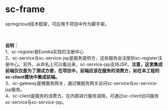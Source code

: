 ﻿# sc-frame
springcloud技术框架，可应用于项目中作为脚手架。

<br><br>
<b>说明：</b>
<br>
1、sc-register是Eureka实现的注册中心<br>
2、sc-service与sc-service-jsp是服务提供方，这些服务会注册到sc-register注册中心。另外，从命名上可以看出来，sc-service-jsp支持JSP。<b>注意，这里集成前端仅仅是为了测试方便，在项目中，前端应该在服务的消费方，如在本工程的sc-client模块中集成前端。</b><br>
3、sc-gateway是微服务网关，通过微服务网关访问sc-service与sc-service-jsp服务。<br>
4、sc-client是服务的消费方。在内部进行服务调用，可通过sc-client访问服务sc-service与sc-service-jsp。

